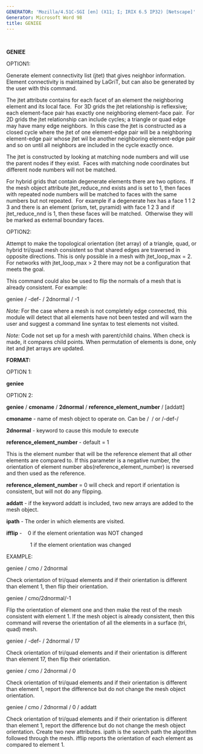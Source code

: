```yaml
---
GENERATOR: 'Mozilla/4.51C-SGI [en] (X11; I; IRIX 6.5 IP32) [Netscape]'
Generator: Microsoft Word 98
title: GENIEE
---
```


 

 **GENIEE**

  OPTION1:

  Generate element connectivity list (jtet) that gives neighbor
  information. Element connectivity is maintained by LaGriT, but can
  also be generated by the user with this command.

 
  The jtet attribute contains for each facet of an element the
  neighboring element and its local face.  For 3D grids the jtet
  relationship is reflexsive; each element-face pair has exactly one
  neighboring element-face pair.  For 2D grids the jtet relationship
  can include cycles; a triangle or quad edge may have many edge
  neighbors.  In this case the jtet is constructed as a closed cycle
  where the jtet of one element-edge pair will be a neighboring
  element-edge pair whose jtet wil be another neighboring element-edge
  pair and so on until all neighbors are included in the cycle exactly
  once.
 
  The jtet is constructed by looking at matching node numbers and will
  use the parent nodes if they exist.  Faces with matching node
  coordinates but different node numbers will not be matched.

  For hybrid grids that contain degenerate elements there are two
  options.  If the mesh object attribute jtet\_reduce\_nnd exists and
  is set to 1, then faces with repeated node numbers will be matched
  to faces with the same numbers but not repeated.  For example if a
  degenerate hex has a face 1 1 2 3 and there is an element (prism,
  tet, pyramid) with face 1 2 3 and if jtet\_reduce\_nnd is 1, then
  these faces will be matched.  Otherwise they will be marked as
  external boundary faces.

 
  OPTION2:

  Attempt to make the topological orientation (itet array) of a
  triangle, quad, or hybrid tri/quad mesh consistent so that shared
  edges are traversed in opposite directions. This is only possible in
  a mesh with jtet\_loop\_max = 2. For networks with jtet\_loop\_max
  &gt; 2 there may not be a configuration that meets the goal.
 
  This command could also be used to flip the normals of a mesh that
  is already consistent. For example:

  geniee / -def- / 2dnormal / -1
 
  *Note:* For the case where a mesh is not completely edge connected,
  this module will detect that all elements have not been tested and
  will warn the user and suggest a command line syntax to test
  elements not visited.

  

  *Note:* Code not set up for a mesh with parent/child chains. When
  check is made, it compares child points. When permutation of
  elements is done, only itet and jtet arrays are updated.

 **FORMAT:**

  OPTION 1:

  **geniee**

  OPTION 2:

  **geniee** / **cmoname** / **2dnormal** /
  **reference\_element\_number** / [addatt]

  **cmoname** - name of mesh object to operate on. Can be /  / or
  /-def-/

  **2dnormal** - keyword to cause this module to execute

  **reference\_element\_number** - default = 1

  

  This is the element number that will be the reference element that
  all other elements are compared to. If this parameter is a negative
  number, the orientation of element number
  abs(reference\_element\_number) is reversed and then used as the
  reference.

  

  **reference\_element\_number** = 0 will check and report if
  orientation is consistent, but will not do any flipping.

  

  **addatt** - if the keyword addatt is included, two new arrays are
  added to the mesh object.

  **ipath** - The order in which elements are visited.

  **ifflip** -    0 if the element orientation was NOT changed

                  1 if the element orientation was changed

  

 EXAMPLE:

  geniee / cmo / 2dnormal

  

  Check orientation of tri/quad elements and if their orientation is
  different than element 1, then flip their orientation.

  

  geniee / cmo/2dnormal/-1

  

  Flip the orientation of element one and then make the rest of the
  mesh consistent with element 1. If the mesh object is already
  consistent, then this command will reverse the orientation of all
  the elements in a surface (tri, quad) mesh.

  

  geniee / -def- / 2dnormal / 17

  

  Check orientation of tri/quad elements and if their orientation is
  different than element 17, then flip their orientation.

  

  geniee / cmo / 2dnormal / 0

  

  Check orientation of tri/quad elements and if their orientation is
  different than element 1, report the difference but do not change
  the mesh object orientation.

  

  geniee / cmo / 2dnormal / 0 / addatt

  

  Check orientation of tri/quad elements and if their orientation is
  different than element 1, report the difference but do not change
  the mesh object orientation. Create two new attributes. ipath is the
  search path the algorithm followed through the mesh. ifflip reports
  the orientation of each element as compared to element 1.

  

  

